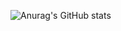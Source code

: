 ![Anurag's GitHub stats](https://github-readme-stats.vercel.app/api?username=labonnya&theme=dark&show_icons=true)
